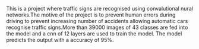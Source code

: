 This is a project where traffic signs are recognised using convalutional nural networks.The motive of the project is to prevent human errors during driving to prevent increasing number of accidents allowing automatic cars recognise traffic signs.More than 39000 images of 43 classes are fed into the model and a cnn of 12 layers are used to train the model. The model predicts the output with a accuracy of 95%.
